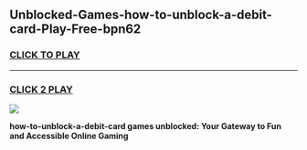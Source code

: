 
## Unblocked-Games-how-to-unblock-a-debit-card-Play-Free-bpn62
<h3>
<a href="https://premium76.site?title=how-to-unblock-a-debit-card&ref=21A">CLICK TO PLAY</a></h3>
<hr>

<h3>
<a href="https://premium76.site?title=how-to-unblock-a-debit-card&ref=21A">CLICK 2 PLAY</a>
  
</h3>

<a href="https://premium76.site?title=how-to-unblock-a-debit-card&ref=21A"><img src="https://clearcache.store/games.png"></a>


**how-to-unblock-a-debit-card games unblocked: Your Gateway to Fun and Accessible Online Gaming**
